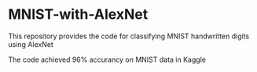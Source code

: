 # MNIST-with-AlexNet
This repository provides the code for classifying MNIST handwritten digits using AlexNet

The code achieved 96% accurancy on MNIST data in Kaggle
